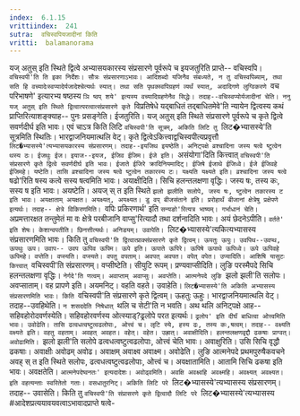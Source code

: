 ```yaml
---
index:  6.1.15
vrittiindex:  241
sutra:  वचिस्वपियजादीनां किति
vritti:  balamanorama 
---
```


यज् अतुस् इति स्थिते द्वित्वे अभ्यासयकारस्य संप्रसारणे पूर्वरूपे च इयजतुरिति प्राप्ते-- वचिस्वपि। `वचिस्वपी'ति ति इका निर्देशः। सौत्रः संप्रसारणाऽभावः। आदिशब्दो यजिनैव संबध्यते, न तु वचिस्वपिब्याम्, तथा सति हि वच्यादेःस्वप्यादेर्यजादेश्चेत्यर्थः स्यात्। तथा सति पृथक्स्वपिग्रहणं व्यर्थं स्यात्, अदादिगणे लुग्विकरणे `वच परिभाषणे' इत्यारभ्य षष्ठस्य `ञि ष्वप् शये' इत्यस्य वच्यादिग्रहणेनैव सिद्धेः। तदाह--वचिस्वप्योर्यजादीनां चेति। ननु यज् अतुस् इति स्थिते द्वित्वात्परत्वात्संप्रसारणे कृते `विप्रतिषेधे यद्बाधितं तद्बाधितमेवे'ति न्यायेन द्वित्वस्य कथं प्राप्तिरित्याशङ्क्याह-- पुनः प्रसङ्गेति। ईजतुरिति। यज् अतुस् इति स्थिते संप्रसारणे पूर्वरूपे च कृते द्वित्वे सवर्णदीर्घ इति भावः। एवं चाऽत्र किति लिटि `वचिस्वपी'ति सूत्रम्, अकिति लिटि तु `लिट�भ्यासस्ये'ति सूत्रमिति स्थितिः। भारद्वाजनियमात्थलि वेट्। कृते द्वित्वेऽकित्त्वाद्वचिस्वपीत्यप्रवृत्तौ `लिट�भ्यासस्ये'त्यभ्यासयकारस्य संप्रसारणम्। तदाह--इयजिथ इयष्ठेति। अनिट्पक्षे व्रश्चादिना जस्य षत्वे ष्टुत्वेन थस्य ठः। ईजथुः ईज। इयाज--इयज, ईजिव ईजिम। ईजे इति। `असंयोगा'दिति कित्त्वात् `वचिस्वपी'ति संप्रसारणे कृते द्वित्वे सवर्णदीर्घ इति भावः। ईजाते ईजिरे क्रादिनियमादिट्। ईजिषे ईजाथे ईजिध्वे। ईजे ईजिवहे ईजिमहे। यष्टेति। तासि व्रश्चादिना जस्य षत्वे ष्टुत्वेन तकारस्य टः। यक्ष्यति यक्ष्यते इति। व्रश्चादिना जस्य षत्वे `षढो'रिति षस्य कत्वे सस्य षत्वमिति भावः। अयाक्षीदिति। सिचि हलन्तलक्षणा वृद्धिः। जस्य षः, तस्य कः, सस्य ष इति भावः। अयष्टेति। अयज् स् त इति स्थिते `झलो झलीति सलोपे, जस्य षः, ष्टुत्वेन तकारस्य ट इति भावः। अयक्षाताम् अयक्षत। अयक्ष्यत्, अयक्ष्यत। डु वप् बीजसंताने इति। प्ररोहार्थं बीजानां क्षेत्रेषु प्रक्षेपणे इत्यर्थः। तदाह-- क्षेत्रे विकिरणमिति। `वपिः प्रकिरणार्थ' इति `सन्यङो'रित्यत्र भाष्यम्। गर्भाधानं चेति। `अप्रमत्तारक्षत तन्तुमेतं मा वः क्षेत्रे परबीजानि वाप्सु'रित्यादौ तथा दर्शनादिति भावः। अयं छेदनेऽपीति। `वर्तते' इति शेषः। केशान्वपतीति। छिनत्तीत्यर्थः। अनिडयम्। उवापेति। `लिट�भ्यासस्ये'त्यकित्यभ्यासस्य संप्रसारणमिति भावः। किति तु `वचिस्वपी'ति द्वित्वात्प्राक्संप्रसारणे कृते द्वित्वम्। ऊपतुः ऊपुः। उवपिथ--उवप्थ, ऊपथुः ऊप। उवाप-- उवप ऊपिव ऊपिम। ऊपे इति। ऊपाते ऊपिरे। ऊपिषे ऊपाथे ऊपिध्वे। ऊपे ऊपिवहे ऊपिमहे। वप्तेति। वप्स्यति। वप्स्यते। वपतु वपताम्। अवपत् अवपत। वपेत् वपेत। उप्यादिति। आशिषि यासुटः कित्त्वात् `वचिस्वपी'ति संप्रसारणम्। वप्सीष्टेति। सीयुटि रूपम्। प्रण्यवाप्सीदिति। लुङि परस्मैपदे सिचि हलन्तलक्षणा वृद्धिः। `नेर्गदे'ति णत्वम्। अवाप्ताम् अवाप्सुः। अवप्तेति। आत्मनेपदे लुङि `झलो झली'ति सलोपः। अवप्साताम्। वह प्रापणे इति। अयमनिट्। वहति वहते। उवाहेति। `लिट�भ्यासस्ये'ति अकिति अभ्यासस्य संप्रसारणमिति भावः। किति `वचिस्वपी'ति संप्रसारणे कृते द्वित्वम्। ऊहतुः ऊहुः। भारद्वाजनियमात्थलि वेट्। तदाह--उवहिथेति। `न शसददेति निषेधात् `थलि च सेटी'ति न भवति। अथ थलि अनिट्पक्षे आह--सहिवहोरोदवर्णस्येति। सहिवहोरवर्णस्य ओत्स्याड्?ढ्रलोपे परत इत्यर्थः। `ढ्रलोप' इति दीर्घं बाधित्वा ओत्त्वमिति भावः। उवोढेति। तासि ढत्वधत्वष्टुत्वढलोपाः, ओत्त्वं च। लृटि स्ये, हस्य ढः, तस्य कः,षत्वम्। तदाह-- वक्ष्यति वक्ष्यते इति। वहतु वहताम्। अवहत् अवहत। वहेत्। वहेत। उह्रात्। अवाक्षीदिति। हलन्तलक्षणवृद्दौ ढकषाः प्राग्वत्। अवोढामिति। `झलो झली'ति सलोपे ढत्वधत्वष्टुत्वढलोपाः, ओत्त्वं चेति भावः। अवाक्षुरिति। उसि सिचि वृद्धौ ढकषाः। अवाक्षीः अवोढम् अवोढ। अवाक्षम् अवाक्ष्व अवाक्ष्म। अवोढेति। लुङि आत्मनेपदे प्रथमपुरुषैकवचने अवह् स् त इति स्थिते सलोपः, ढत्वधत्वष्टुत्वढलोपाः, ओत्त्वं च। अवक्षातामिति। आतामि सिचि ढकषा इति भावः। अवक्षतेति। `आत्मनेपदेष्वनतः' इत्यदादेशः। अवोढ्वमिति। अवक्षि अवक्ष्वहि अवक्ष्महि। अवक्ष्यत् अवक्ष्यत। इति वहत्यन्ताः स्वरितेतो गताः। वसधातुरनिट्। अकिति लिटि परे `लिट�भ्यासस्ये'त्यभ्यासस्य संप्रसारणम्। तदाह-- उवासेति। किति तु `वचिस्वपी'ति संप्रासरणे कृते द्वित्वादौ लिटि परे `लिट�भ्यासस्ये'त्यभ्यासस्य #आदेशप्रत्ययावयवत्वाऽभावादप्राप्ते षत्वे-

